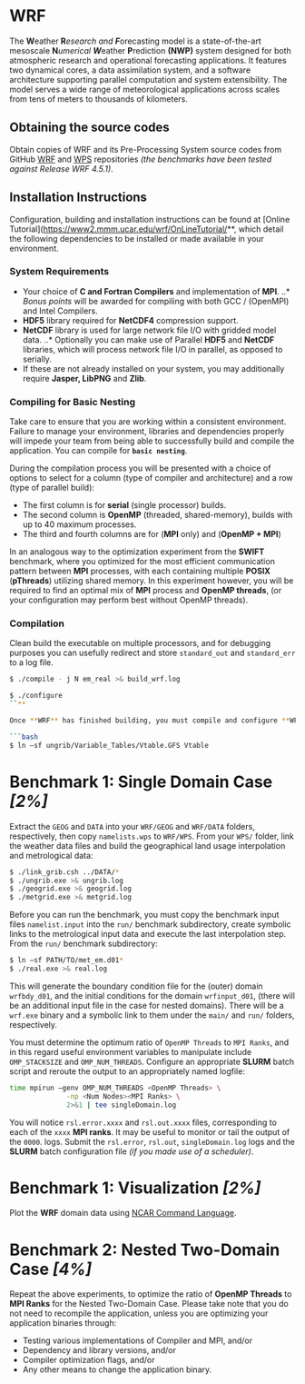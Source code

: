 WRF
======

The **W**eather **R***esearch and **F***orecasting model is a state-of-the-art mesoscale **N***umerical **W***eather **P**rediction **(NWP)** system designed for both atmospheric research and operational forecasting applications. It features two dynamical cores, a data assimilation system, and a software architecture supporting parallel computation and system extensibility. The model serves a wide range of meteorological applications across scales from tens of meters to thousands of kilometers.

## Obtaining the source codes

Obtain copies of WRF and its Pre-Processing System source codes from GitHub [WRF](https://github.com/wrf-model/WRF) and [WPS](https://github.com/wrf-model/WPS) repositories *(the benchmarks have been tested against Release WRF 4.5.1)*.

## Installation Instructions

Configuration, building and installation instructions can be found at [Online Tutorial](https://www2.mmm.ucar.edu/wrf/OnLineTutorial/**, which detail the following dependencies to be installed or made available in your environment.

### System Requirements

* Your choice of **C and Fortran Compilers** and implementation of **MPI**.
..* *Bonus points* will be awarded for compiling with both GCC / (OpenMPI) and Intel Compilers.
* **HDF5** library required for **NetCDF4** compression support.
* **NetCDF** library is used for large network file I/O with gridded model data.
..* Optionally you can make use of Parallel **HDF5** and **NetCDF** libraries, which will process network file I/O in parallel, as opposed to serially.
* If these are not already installed on your system, you may additionally require **Jasper, LibPNG** and **Zlib**.

### Compiling for Basic Nesting

Take care to ensure that you are working within a consistent environment. Failure to manage your environment, libraries and dependencies properly will impede your team from being able to successfully build and compile the application. You can compile for **`basic nesting`**.

During the compilation process you will be presented with a choice of options to select for a column (type of compiler and architecture) and a row (type of parallel build):

* The first column is for **serial** (single processor) builds.
* The second column is **OpenMP** (threaded, shared-memory), builds with up to 40 maximum processes.
* The third and fourth columns are for (**MPI** only) and (**OpenMP + MPI**)

In an analogous way to the optimization experiment from the **SWIFT** benchmark, where you optimized for the most efficient communication pattern between **MPI** processes, with each containing multiple **POSIX** (**pThreads**) utilizing shared memory. In this experiment however, you will be required to find an optimal mix of **MPI** process and **OpenMP threads**, (or your configuration may perform best without OpenMP threads).

### Compilation

Clean build the executable on multiple processors, and for debugging purposes you can usefully redirect and store `standard_out` and `standard_err` to a log file.

```bash
$ ./compile - j N em_real >& build_wrf.log

$ ./configure
``**

Once **WRF** has finished building, you must compile and configure **WPS**, and from within this subdirectory, you may need to create the following symbolic link:

```bash
$ ln –sf ungrib/Variable_Tables/Vtable.GFS Vtable
```

# Benchmark 1: Single Domain Case *[2%]*

Extract the `GEOG` and `DATA` into your `WRF/GEOG` and `WRF/DATA` folders, respectively, then copy `namelists.wps` to `WRF/WPS`. From your `WPS/` folder, link the weather data files and build the geographical land usage interpolation and metrological data:

```bash
$ ./link_grib.csh ../DATA/*
$ ./ungrib.exe >& ungrib.log
$ ./geogrid.exe >& geogrid.log
$ ./metgrid.exe >& metgrid.log
```

Before you can run the benchmark, you must copy the benchmark input files `namelist.input` into the `run/` benchmark subdirectory, create symbolic links to the metrological input data and execute the last interpolation step. From the `run/` benchmark subdirectory:

```bash
$ ln –sf PATH/TO/met_em.d01*
$ ./real.exe >& real.log
```

This will generate the boundary condition file for the (outer) domain `wrfbdy_d01`, and the initial conditions for the domain `wrfinput_d01`, (there will be an additional input file in the case for nested domains). There will be a `wrf.exe` binary and a symbolic link to them under the `main/` and `run/` folders, respectively.

You must determine the optimum ratio of `OpenMP Threads` to `MPI Ranks`, and in this regard useful environment variables to manipulate include `OMP_STACKSIZE` and `OMP_NUM_THREADS`. Configure an appropriate **SLURM** batch script and reroute the output to an appropriately named logfile:

```bash
time mpirun –genv OMP_NUM_THREADS <OpenMP Threads> \
              -np <Num Nodes><MPI Ranks> \
              2>&1 | tee singleDomain.log
```

You will notice `rsl.error.xxxx` and `rsl.out.xxxx` files, corresponding to each of the `xxxx` **MPI ranks**. It may be useful to monitor or tail the output of the `0000`. logs. Submit the `rsl.error`, `rsl.out`, `singleDomain.log` logs and the **SLURM** batch configuration file *(if you made use of a scheduler)*.

# Benchmark 1: Visualization *[2%]*

Plot the **WRF** domain data using [NCAR Command Language](https://www.ncl.ucar.edu/Applications/wrf.shtml).

# Benchmark 2: Nested Two-Domain Case *[4%]*

Repeat the above experiments, to optimize the ratio of **OpenMP Threads** to **MPI Ranks** for the Nested Two-Domain Case. Please take note that you do not need to recompile the application, unless you are optimizing your application binaries through:

* Testing various implementations of Compiler and MPI, and/or
* Dependency and library versions, and/or
* Compiler optimization flags, and/or
* Any other means to change the application binary.
